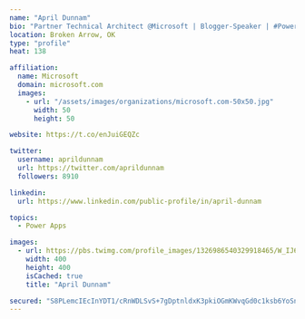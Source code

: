 ```yaml
---
name: "April Dunnam"
bio: "Partner Technical Architect @Microsoft | Blogger-Speaker | #PowerApps, #PowerAutomate, #Office365, #SharePoint | #WIT | #Karaoke Queen"
location: Broken Arrow, OK
type: "profile"
heat: 138

affiliation:
  name: Microsoft
  domain: microsoft.com
  images:
    - url: "/assets/images/organizations/microsoft.com-50x50.jpg"
      width: 50
      height: 50

website: https://t.co/enJuiGEQZc

twitter:
  username: aprildunnam
  url: https://twitter.com/aprildunnam
  followers: 8910

linkedin:
  url: https://www.linkedin.com/public-profile/in/april-dunnam

topics:
  - Power Apps

images:
  - url: https://pbs.twimg.com/profile_images/1326986540329918465/W_IJ6Ih2_400x400.jpg
    width: 400
    height: 400
    isCached: true
    title: "April Dunnam"

secured: "S8PLemcIEcInYDT1/cRnWDLSvS+7gDptnldxK3pkiOGmKWvqGd0c1ksb6YoSnHf25zpQPvkCyA7uhw9TF9Qk6mOgtaXuYUzRM6T9xdhYhz5WTLGTNvsDIAr805ygAsNcRzIpEfgpsO5e9zlQ1IIddY1kNIy4xpPetyTUA0l3Vnz6rjnDPxMsYUtZlRfRjQD0KQ9wQc7QIeDu9Z0t960M6Ou2ag0nrkwYXXU6Fsv3c8618CisUDXLezI91EO1/JCO07KqGrDOzmeEnPM2vYgLqRxNk5kvZtl48XBKU7IFW0vWvw4C0OCdY03Kv7BjzP+v+pAikMEI6ht1tj5mkehyWIWBVlOzGuM/VCW5SDGElhLNtVIw3qq6ljW0+q//P/XEQ13k1V09YlgiMP6jjrACOaeUuKbhR+spB+TchG8zOwQ=;cteVYR4+hqnYgIGC2u7NCQ=="
---
```


